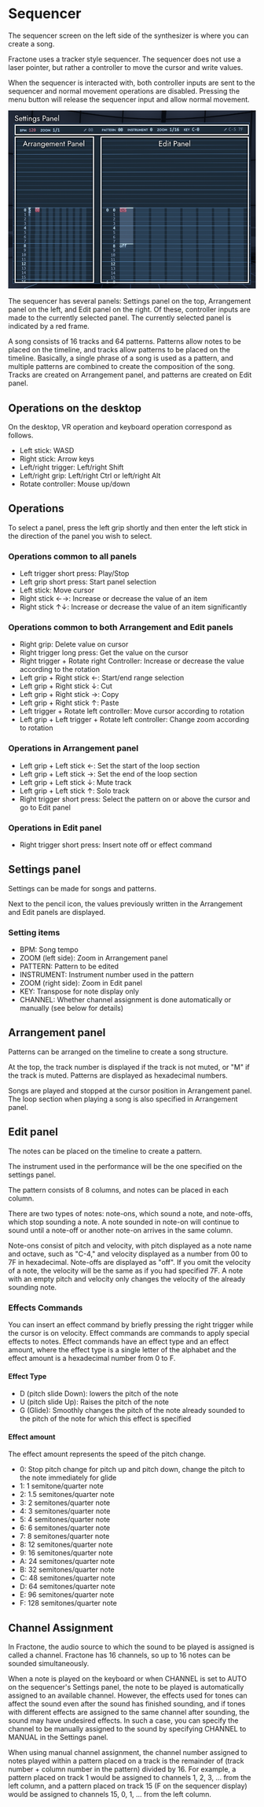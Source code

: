 # Sequencer

The sequencer screen on the left side of the synthesizer is where you can create a song.

Fractone uses a tracker style sequencer.
The sequencer does not use a laser pointer, but rather a controller to move the cursor and write values.

When the sequencer is interacted with, both controller inputs are sent to the sequencer and normal movement operations are disabled.
Pressing the menu button will release the sequencer input and allow normal movement.

![Sequencer](images/sequencer.png)

The sequencer has several panels: Settings panel on the top, Arrangement panel on the left, and Edit panel on the right.
Of these, controller inputs are made to the currently selected panel.
The currently selected panel is indicated by a red frame.

A song consists of 16 tracks and 64 patterns.
Patterns allow notes to be placed on the timeline, and tracks allow patterns to be placed on the timeline.
Basically, a single phrase of a song is used as a pattern, and multiple patterns are combined to create the composition of the song.
Tracks are created on Arrangement panel, and patterns are created on Edit panel.

## Operations on the desktop

On the desktop, VR operation and keyboard operation correspond as follows.

* Left stick: WASD
* Right stick: Arrow keys
* Left/right trigger: Left/right Shift
* Left/right grip: Left/right Ctrl or left/right Alt
* Rotate controller: Mouse up/down

## Operations

To select a panel, press the left grip shortly and then enter the left stick in the direction of the panel you wish to select.

### Operations common to all panels

* Left trigger short press: Play/Stop
* Left grip short press: Start panel selection
* Left stick: Move cursor
* Right stick ←→: Increase or decrease the value of an item
* Right stick ↑↓: Increase or decrease the value of an item significantly

### Operations common to both Arrangement and Edit panels

* Right grip: Delete value on cursor
* Right trigger long press: Get the value on the cursor
* Right trigger + Rotate right Controller: Increase or decrease the value according to the rotation
* Left grip + Right stick ←: Start/end range selection
* Left grip + Right stick ↓: Cut
* Left grip + Right stick →: Copy
* Left grip + Right stick ↑: Paste
* Left trigger + Rotate left controller: Move cursor according to rotation
* Left grip + Left trigger + Rotate left controller: Change zoom according to rotation

### Operations in Arrangement panel

* Left grip + Left stick ←: Set the start of the loop section
* Left grip + Left stick →: Set the end of the loop section
* Left grip + Left stick ↓: Mute track
* Left grip + Left stick ↑: Solo track
* Right trigger short press: Select the pattern on or above the cursor and go to Edit panel

### Operations in Edit panel

* Right trigger short press: Insert note off or effect command

## Settings panel

Settings can be made for songs and patterns.

Next to the pencil icon, the values previously written in the Arrangement and Edit panels are displayed.

### Setting items

* BPM: Song tempo
* ZOOM (left side): Zoom in Arrangement panel
* PATTERN: Pattern to be edited
* INSTRUMENT: Instrument number used in the pattern
* ZOOM (right side): Zoom in Edit panel
* KEY: Transpose for note display only
* CHANNEL: Whether channel assignment is done automatically or manually (see below for details)

## Arrangement panel

Patterns can be arranged on the timeline to create a song structure.

At the top, the track number is displayed if the track is not muted, or "M" if the track is muted.
Patterns are displayed as hexadecimal numbers.

Songs are played and stopped at the cursor position in Arrangement panel.
The loop section when playing a song is also specified in Arrangement panel.

## Edit panel

The notes can be placed on the timeline to create a pattern.

The instrument used in the performance will be the one specified on the settings panel.

The pattern consists of 8 columns, and notes can be placed in each column.

There are two types of notes: note-ons, which sound a note, and note-offs, which stop sounding a note.
A note sounded in note-on will continue to sound until a note-off or another note-on arrives in the same column.

Note-ons consist of pitch and velocity, with pitch displayed as a note name and octave, such as "C-4," and velocity displayed as a number from 00 to 7F in hexadecimal.
Note-offs are displayed as "off".
If you omit the velocity of a note, the velocity will be the same as if you had specified 7F.
A note with an empty pitch and velocity only changes the velocity of the already sounding note.

### Effects Commands

You can insert an effect command by briefly pressing the right trigger while the cursor is on velocity.
Effect commands are commands to apply special effects to notes.
Effect commands have an effect type and an effect amount, where the effect type is a single letter of the alphabet and the effect amount is a hexadecimal number from 0 to F.

#### Effect Type

* D (pitch slide Down): lowers the pitch of the note
* U (pitch slide Up): Raises the pitch of the note
* G (Glide): Smoothly changes the pitch of the note already sounded to the pitch of the note for which this effect is specified

#### Effect amount

The effect amount represents the speed of the pitch change.

* 0: Stop pitch change for pitch up and pitch down, change the pitch to the note immediately for glide
* 1: 1 semitone/quarter note
* 2: 1.5 semitones/quarter note
* 3: 2 semitones/quarter note
* 4: 3 semitones/quarter note
* 5: 4 semitones/quarter note
* 6: 6 semitones/quarter note
* 7: 8 semitones/quarter note
* 8: 12 semitones/quarter note
* 9: 16 semitones/quarter note
* A: 24 semitones/quarter note
* B: 32 semitones/quarter note
* C: 48 semitones/quarter note
* D: 64 semitones/quarter note
* E: 96 semitones/quarter note
* F: 128 semitones/quarter note

## Channel Assignment

In Fractone, the audio source to which the sound to be played is assigned is called a channel.
Fractone has 16 channels, so up to 16 notes can be sounded simultaneously.

When a note is played on the keyboard or when CHANNEL is set to AUTO on the sequencer's Settings panel, the note to be played is automatically assigned to an available channel.
However, the effects used for tones can affect the sound even after the sound has finished sounding, and if tones with different effects are assigned to the same channel after sounding, the sound may have undesired effects.
In such a case, you can specify the channel to be manually assigned to the sound by specifying CHANNEL to MANUAL in the Settings panel.

When using manual channel assignment, the channel number assigned to notes played within a pattern placed on a track is the remainder of (track number + column number in the pattern) divided by 16.
For example, a pattern placed on track 1 would be assigned to channels 1, 2, 3, ... from the left column, and a pattern placed on track 15 (F on the sequencer display) would be assigned to channels 15, 0, 1, ... from the left column.
